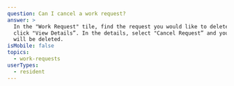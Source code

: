 ```yaml
---
question: Can I cancel a work request?
answer: >
  In the "Work Request" tile, find the request you would like to delete and
  click "View Details”. In the details, select "Cancel Request” and your request
  will be deleted.
isMobile: false
topics:
  - work-requests
userTypes:
  - resident
---
```

